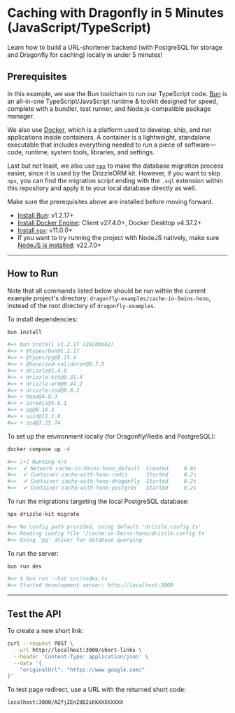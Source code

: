 # Caching with Dragonfly in 5 Minutes (JavaScript/TypeScript)

Learn how to build a URL-shortener backend (with PostgreSQL for storage and Dragonfly for caching) locally in under 5 minutes!

## Prerequisites

In this example, we use the Bun toolchain to run our TypeScript code. [Bun](https://github.com/oven-sh/bun) is an all-in-one TypeScript/JavaScript runtime & toolkit designed for speed, complete with a bundler, test runner, and Node.js-compatible package manager.

We also use [Docker](https://github.com/docker), which is a platform used to develop, ship, and run applications inside containers. A container is a lightweight, standalone executable that includes everything needed to run a piece of software—code, runtime, system tools, libraries, and settings.

Last but not least, we also use [`npx`](https://docs.npmjs.com/cli/v8/commands/npx) to make the database migration process easier, since it is used by the DrizzleORM kit. However, if you want to skip `npx`, you can find the migration script ending with the `.sql` extension within this repository and apply it to your local database directly as well.

Make sure the prerequisites above are installed before moving forward.

- [Install Bun](https://bun.sh/): v1.2.17+
- [Install Docker Engine](https://docs.docker.com/engine/install/): Client v27.4.0+, Docker Desktop v4.37.2+
- [Install `npx`](https://docs.npmjs.com/cli/v8/commands/npx): v11.0.0+
- If you want to try running the project with NodeJS natively, make sure [NodeJS is installed](https://nodejs.org/en/download): v22.7.0+

---

## How to Run

Note that all commands listed below should be run within the current example project's directory: `dragonfly-examples/cache-in-5mins-hono`, instead of the root directory of `dragonfly-examples`.

To install dependencies:

```sh
bun install

#=> bun install v1.2.17 (282dda62)
#=> + @types/bun@1.2.17
#=> + @types/pg@8.15.4
#=> + @hono/zod-validator@0.7.0
#=> + drizzle@1.4.0
#=> + drizzle-kit@0.31.4
#=> + drizzle-orm@0.44.2
#=> + drizzle-zod@0.8.2
#=> + hono@4.8.3
#=> + ioredis@5.6.1
#=> + pg@8.16.3
#=> + uuid@11.1.0
#=> + zod@3.25.74
```

To set up the environment locally (for Dragonfly/Redis and PostgreSQL):

```sh
docker compose up -d

#=> [+] Running 4/4
#=>  ✔ Network cache-in-5mins-hono_default  Created     0.0s
#=>  ✔ Container cache-with-hono-redis      Started     0.2s
#=>  ✔ Container cache-with-hono-dragonfly  Started     0.2s
#=>  ✔ Container cache-with-hono-postgres   Started     0.2s
```

To run the migrations targeting the local PostgreSQL database:

```sh
npx drizzle-kit migrate

#=> No config path provided, using default 'drizzle.config.ts'
#=> Reading config file '/cache-in-5mins-hono/drizzle.config.ts'
#=> Using 'pg' driver for database querying
```

To run the server:

```sh
bun run dev

#=> $ bun run --hot src/index.ts
#=> Started development server: http://localhost:3000
```

---

## Test the API

To create a new short link:

```sh
curl --request POST \
  --url http://localhost:3000/short-links \
  --header 'Content-Type: application/json' \
  --data '{
	"originalUrl": "https://www.google.com/"
}'
```

To test page redirect, use a URL with the returned short code:

```sh
localhost:3000/AZfjZEnZd82iKkXXXXXXXX
```
